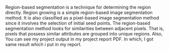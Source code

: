 Region-based segmentation is a technique for determining the region directly. Region growing is a simple region-based image segmentation method. It is also classified as a pixel-based image segmentation method since it involves the selection of initial seed points. The region-based segmentation method looks for similarities between adjacent pixels. That is, pixels that possess similar attributes are grouped into unique regions. Also, You can see my project output in my project report PDF. In which, I got same result which i put in my report.
